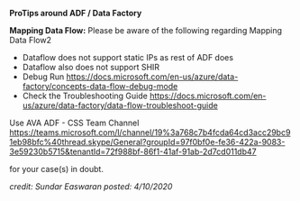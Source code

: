 **ProTips around ADF / Data Factory** 


**Mapping Data Flow:** 
Please be aware of the following regarding Mapping Data Flow2


- Dataflow does not support static IPs as rest of ADF does
- Dataflow also does not support SHIR
- Debug Run https://docs.microsoft.com/en-us/azure/data-factory/concepts-data-flow-debug-mode
-  Check the Troubleshooting Guide https://docs.microsoft.com/en-us/azure/data-factory/data-flow-troubleshoot-guide


Use AVA ADF - CSS Team Channel https://teams.microsoft.com/l/channel/19%3a768c7b4fcda64cd3acc29bc91eb98bfc%40thread.skype/General?groupId=97f0bf0e-fe36-422a-9083-3e59230b5715&tenantId=72f988bf-86f1-41af-91ab-2d7cd011db47

for your case(s) in doubt.

_credit: Sundar Easwaran
posted: 4/10/2020_
